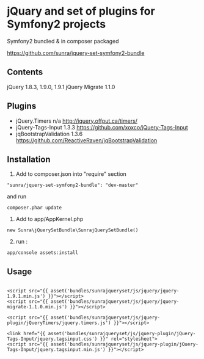 jQuary and set of plugins for Symfony2 projects
===============================================

Symfony2 bundled & in composer packaged

https://github.com/sunra/jquery-set-symfony2-bundle


Contents
--------
jQuery 1.8.3, 1.9.0, 1.9.1
jQuery Migrate 1.1.0

Plugins
-------
- jQuery.Timers            n/a      http://jquery.offput.ca/timers/
- jQuery-Tags-Input        1.3.3    https://github.com/xoxco/jQuery-Tags-Input
- jqBootstrapValidation    1.3.6    https://github.com/ReactiveRaven/jqBootstrapValidation


Installation
------------

1. Add to composer.json into "require" section
```
"sunra/jquery-set-symfony2-bundle": "dev-master"
```
and run 
```
composer.phar update
```

1. Add to app/AppKernel.php
```
new Sunra\jQuerySetBundle\SunrajQuerySetBundle()
```

2. run :
```
app/console assets:install
```


Usage
-----
```

<script src="{{ asset('bundles/sunrajqueryset/js/jquery/jquery-1.9.1.min.js') }}"></script>
<script src="{{ asset('bundles/sunrajqueryset/js/jquery/jquery-migrate-1.1.0.min.js') }}"></script>

<script src="{{ asset('bundles/sunrajqueryset/js/jquery-plugin/jQueryTimers/jquery.timers.js') }}"></script>

<link href="{{ asset('bundles/sunrajqueryset/js/jquery-plugin/jQuery-Tags-Input/jquery.tagsinput.css') }}" rel="stylesheet">
<script src="{{ asset('bundles/sunrajqueryset/js/jquery-plugin/jQuery-Tags-Input/jquery.tagsinput.min.js') }}"></script>
```